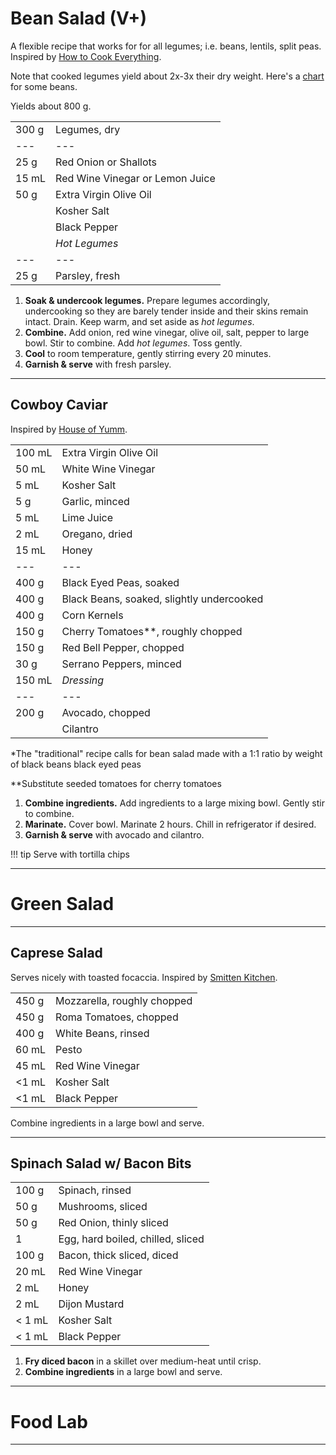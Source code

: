 # Bean Salad (V+)

A flexible recipe that works for for all legumes; i.e. beans, lentils, split peas. Inspired by [How to Cook Everything](https://www.amazon.com/How-Cook-Everything-Recipes-Anniversary/dp/0764578650).

Note that cooked legumes yield about 2x-3x their dry weight. Here's a [chart](https://www.seriouseats.com/2014/04/is-there-a-ratio-for-converting-between-dried.html) for some beans.

Yields about 800 g.

|||
|:--|:--
| 300 g | Legumes, dry
| ---   | ---
| 25 g  | Red Onion or Shallots
| 15 mL | Red Wine Vinegar or Lemon Juice
| 50 g  | Extra Virgin Olive Oil
|       | Kosher Salt
|       | Black Pepper
|       | *Hot Legumes*
| ---   | ---
| 25 g  | Parsley, fresh

1. **Soak & undercook legumes.** Prepare legumes accordingly, undercooking so they are barely tender inside and their skins remain intact. Drain. Keep warm, and set aside as *hot legumes*.
2. **Combine.** Add onion, red wine vinegar, olive oil, salt, pepper to large bowl. Stir to combine. Add *hot legumes*. Toss gently.
3. **Cool** to room temperature, gently stirring every 20 minutes.
4. **Garnish & serve** with fresh parsley.


---

## Cowboy Caviar

Inspired by [House of Yumm](https://houseofyumm.com/texas-caviar/).

|||
|:--|:--
| 100 mL | Extra Virgin Olive Oil
| 50 mL  | White Wine Vinegar
| 5 mL   | Kosher Salt
| 5 g    | Garlic, minced
| 5 mL   | Lime Juice
| 2 mL   | Oregano, dried
| 15 mL  | Honey
| ---    | ---
| 400 g  | Black Eyed Peas, soaked
| 400 g  | Black Beans, soaked, slightly undercooked
| 400 g  | Corn Kernels
| 150 g  | Cherry Tomatoes**, roughly chopped
| 150 g  | Red Bell Pepper, chopped
| 30 g   | Serrano Peppers, minced
| 150 mL | *Dressing*
| ---    | ---
| 200 g  | Avocado, chopped
|        | Cilantro

*The "traditional" recipe calls for bean salad made with a 1:1 ratio by weight of black beans black eyed peas

**Substitute seeded tomatoes for cherry tomatoes

1. **Combine ingredients.** Add ingredients to a large mixing bowl. Gently stir to combine.
2. **Marinate.** Cover bowl. Marinate 2 hours. Chill in refrigerator if desired.
3. **Garnish & serve** with avocado and cilantro.

!!! tip
    Serve with tortilla chips


---

# Green Salad


---

## Caprese Salad

Serves nicely with toasted focaccia. Inspired by [Smitten Kitchen](https://smittenkitchen.com/2009/08/cubed-hacked-caprese/).

|||
|:--|:--|
| 450 g | Mozzarella, roughly chopped
| 450 g | Roma Tomatoes, chopped
| 400 g | White Beans, rinsed
| 60 mL | Pesto
| 45 mL | Red Wine Vinegar
| <1 mL | Kosher Salt
| <1 mL | Black Pepper

Combine ingredients in a large bowl and serve.


---

## Spinach Salad w/ Bacon Bits

|||
|:--|:--|
| 100 g  | Spinach, rinsed
| 50 g   | Mushrooms, sliced
| 50 g   | Red Onion, thinly sliced
| 1      | Egg, hard boiled, chilled, sliced
| 100 g  | Bacon, thick sliced, diced
| 20 mL  | Red Wine Vinegar
| 2 mL   | Honey
| 2 mL   | Dijon Mustard
| < 1 mL | Kosher Salt
| < 1 mL | Black Pepper

1. **Fry diced bacon** in a skillet over medium-heat until crisp.
2. **Combine ingredients** in a large bowl and serve.


---

# Food Lab


---
